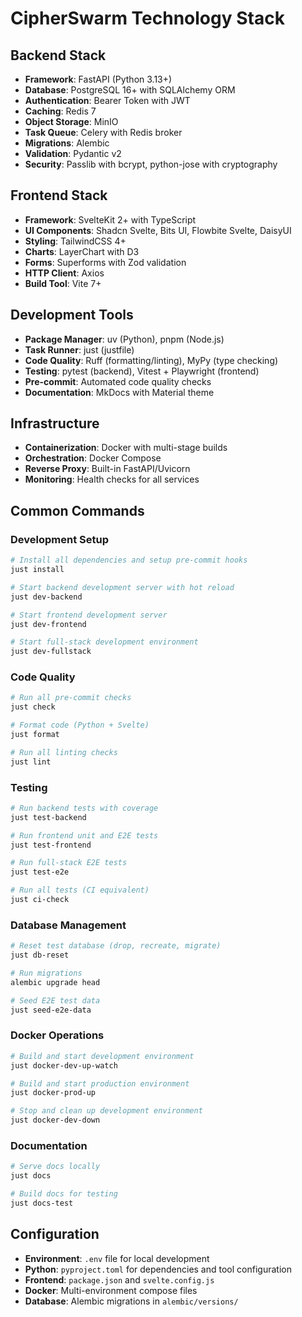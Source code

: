 # CipherSwarm Technology Stack

## Backend Stack

-   **Framework**: FastAPI (Python 3.13+)
-   **Database**: PostgreSQL 16+ with SQLAlchemy ORM
-   **Authentication**: Bearer Token with JWT
-   **Caching**: Redis 7
-   **Object Storage**: MinIO
-   **Task Queue**: Celery with Redis broker
-   **Migrations**: Alembic
-   **Validation**: Pydantic v2
-   **Security**: Passlib with bcrypt, python-jose with cryptography

## Frontend Stack

-   **Framework**: SvelteKit 2+ with TypeScript
-   **UI Components**: Shadcn Svelte, Bits UI, Flowbite Svelte, DaisyUI
-   **Styling**: TailwindCSS 4+
-   **Charts**: LayerChart with D3
-   **Forms**: Superforms with Zod validation
-   **HTTP Client**: Axios
-   **Build Tool**: Vite 7+

## Development Tools

-   **Package Manager**: uv (Python), pnpm (Node.js)
-   **Task Runner**: just (justfile)
-   **Code Quality**: Ruff (formatting/linting), MyPy (type checking)
-   **Testing**: pytest (backend), Vitest + Playwright (frontend)
-   **Pre-commit**: Automated code quality checks
-   **Documentation**: MkDocs with Material theme

## Infrastructure

-   **Containerization**: Docker with multi-stage builds
-   **Orchestration**: Docker Compose
-   **Reverse Proxy**: Built-in FastAPI/Uvicorn
-   **Monitoring**: Health checks for all services

## Common Commands

### Development Setup

```bash
# Install all dependencies and setup pre-commit hooks
just install

# Start backend development server with hot reload
just dev-backend

# Start frontend development server
just dev-frontend

# Start full-stack development environment
just dev-fullstack
```

### Code Quality

```bash
# Run all pre-commit checks
just check

# Format code (Python + Svelte)
just format

# Run all linting checks
just lint
```

### Testing

```bash
# Run backend tests with coverage
just test-backend

# Run frontend unit and E2E tests
just test-frontend

# Run full-stack E2E tests
just test-e2e

# Run all tests (CI equivalent)
just ci-check
```

### Database Management

```bash
# Reset test database (drop, recreate, migrate)
just db-reset

# Run migrations
alembic upgrade head

# Seed E2E test data
just seed-e2e-data
```

### Docker Operations

```bash
# Build and start development environment
just docker-dev-up-watch

# Build and start production environment
just docker-prod-up

# Stop and clean up development environment
just docker-dev-down
```

### Documentation

```bash
# Serve docs locally
just docs

# Build docs for testing
just docs-test
```

## Configuration

-   **Environment**: `.env` file for local development
-   **Python**: `pyproject.toml` for dependencies and tool configuration
-   **Frontend**: `package.json` and `svelte.config.js`
-   **Docker**: Multi-environment compose files
-   **Database**: Alembic migrations in `alembic/versions/`
